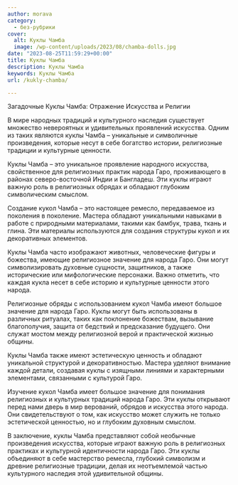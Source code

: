 ```yaml
---
author: morava
category:
  - без-рубрики
cover:
  alt: Куклы Чамба
  image: /wp-content/uploads/2023/08/chamba-dolls.jpg
date: "2023-08-25T11:59:29+00:00"
title: Куклы Чамба
description: Куклы Чамба
keywords: Куклы Чамба
url: /kukly-chamba/

---
```

Загадочные Куклы Чамба: Отражение Искусства и Религии

В мире народных традиций и культурного наследия существует множество невероятных и удивительных проявлений искусства. Одним из таких являются куклы Чамба – уникальные и символичные произведения, которые несут в себе богатство истории, религиозные традиции и культурные ценности.

Куклы Чамба – это уникальное проявление народного искусства, свойственное для религиозных практик народа Гаро, проживающего в районах северо-восточной Индии и Бангладеш. Эти куклы играют важную роль в религиозных обрядах и обладают глубоким символическим смыслом.

Создание кукол Чамба – это настоящее ремесло, передаваемое из поколения в поколение. Мастера обладают уникальными навыками в работе с природными материалами, такими как бамбук, трава, ткань и глина. Эти материалы используются для создания структуры кукол и их декоративных элементов.

Куклы Чамба часто изображают животных, человеческие фигуры и божества, имеющие религиозное значение для народа Гаро. Они могут символизировать духовные сущности, защитников, а также исторические или мифологические персонажи. Важно отметить, что каждая кукла несет в себе историю и культурные ценности этого народа.

Религиозные обряды с использованием кукол Чамба имеют большое значение для народа Гаро. Куклы могут быть использованы в различных ритуалах, таких как поклонение божествам, вызывание благополучия, защита от бедствий и предсказание будущего. Они служат мостом между религиозной верой и практической жизнью общины.

Куклы Чамба также имеют эстетическую ценность и обладают уникальной структурой и декоративностью. Мастера уделяют внимание каждой детали, создавая куклы с изящными линиями и характерными элементами, связанными с культурой Гаро.

Изучение кукол Чамба имеет большое значение для понимания религиозных и культурных традиций народа Гаро. Эти куклы открывают перед нами дверь в мир верований, обрядов и искусства этого народа. Они свидетельствуют о том, как искусство может служить не только эстетической ценностью, но и глубоким духовным смыслом.

В заключение, куклы Чамба представляют собой необычные произведения искусства, которые играют важную роль в религиозных практиках и культурной идентичности народа Гаро. Эти куклы объединяют в себе мастерство ремесла, глубокий символизм и древние религиозные традиции, делая их неотъемлемой частью культурного наследия этой удивительной общины.
